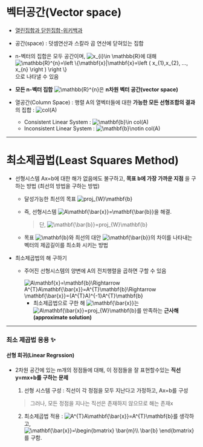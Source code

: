 # 벡터공간(Vector space)

+ [열린집합과 닫힌집합-위키백과](https://ko.wikipedia.org/wiki/%EC%97%B4%EB%A6%B0%EC%A7%91%ED%95%A9)
+ 공간(space) : 덧셈연산과 스칼라 곱 연산에 닫혀있는 집합
+ n-벡터의 집합은 모두 공간이며, <img src="https://latex.codecogs.com/gif.latex?x_{i}\in&space;\mathbb{R}" title="x_{i}\in \mathbb{R}" />에 대해 <img src="https://latex.codecogs.com/gif.latex?\mathbb{R}^{n}=\left&space;\{\mathbf{x}|\mathbf{x}=\left&space;(&space;x_{1},x_{2},&space;...,&space;x_{n}&space;\right&space;)&space;\right&space;\}" title="\mathbb{R}^{n}=\left \{\mathbf{x}|\mathbf{x}=\left ( x_{1},x_{2}, ..., x_{n} \right ) \right \}" />으로 나타낼 수 있음   
+ **모든 n-벡터 집합** <img src="https://latex.codecogs.com/gif.latex?\mathbb{R}^{n}" title="\mathbb{R}^{n}" />은 **n차원 벡터 공간(vector space)** 

+ 열공간(Column Space) : 행렬 A의 열벡터들에 대한 **가능한 모든 선형조합의 결과** 의 집합 : <img src="https://latex.codecogs.com/gif.latex?col(A)" title="col(A)" />   
  + Consistent Linear System : <img src="https://latex.codecogs.com/gif.latex?\mathbf{b}\in&space;col(A)" title="\mathbf{b}\in col(A)" />   
  + Inconsistent Linear System : <img src="https://latex.codecogs.com/gif.latex?\mathbf{b}\notin&space;col(A)" title="\mathbf{b}\notin col(A)" />   
  
- - - - - - - - - - - - - - -
# 최소제곱법(Least Squares Method)
+ 선형시스템 Ax=b에 대한 해가 없음에도 불구하고, **목표 b에 가장 가까운 지점** 을 구하는 방법 (최선의 방법을 구하는 방법)
   + 달성가능한 최선의 목표 <img src="https://latex.codecogs.com/gif.latex?proj_{W}\mathbf{b}" title="proj_{W}\mathbf{b}" />
   + 즉, 선형시스템 <img src="https://latex.codecogs.com/gif.latex?A\mathbf{\bar{x}}=\mathbf{\bar{b}}" title="A\mathbf{\bar{x}}=\mathbf{\bar{b}}" />을 해결.   
   
      > 단, <img src="https://latex.codecogs.com/gif.latex?\mathbf{\bar{b}}=proj_{W}\mathbf{b}" title="\mathbf{\bar{b}}=proj_{W}\mathbf{b}" />   
      
   + 목표 <img src="https://latex.codecogs.com/gif.latex?\mathbf{b}" title="\mathbf{b}" />와 최선의 대안 <img src="https://latex.codecogs.com/gif.latex?\mathbf{\bar{b}}" title="\mathbf{\bar{b}}" />의 차이를 나타내는 벡터의 제곱길이를 최소화 시키는 방법 
   
+ 최소제곱법의 해 구하기
   + 주어진 선형시스템의 양변에 A의 전치행렬을 곱하면 구할 수 있음   
   
      <img src="https://latex.codecogs.com/gif.latex?A\mathbf{x}=\mathbf{b}\Rightarrow&space;A^{T}A\mathbf{\bar{x}}=A^{T}\mathbf{b}\Rightarrow&space;\mathbf{\bar{x}}=(A^{T}A)^{-1}A^{T}\mathbf{b}" title="A\mathbf{x}=\mathbf{b}\Rightarrow A^{T}A\mathbf{\bar{x}}=A^{T}\mathbf{b}\Rightarrow \mathbf{\bar{x}}=(A^{T}A)^{-1}A^{T}\mathbf{b}" />   
      
      + 최소제곱법으로 구한 해 <img src="https://latex.codecogs.com/gif.latex?\mathbf{\bar{x}}" title="\mathbf{\bar{x}}" />는 <img src="https://latex.codecogs.com/gif.latex?A\mathbf{\bar{x}}=proj_{W}\mathbf{b}" title="A\mathbf{\bar{x}}=proj_{W}\mathbf{b}" />를 만족하는 **근사해(approximate solution)**    
      
     
- - - - - - - - - - - - - -
### 최소 제곱법 응용 ✨

#### 선형 회귀(Linear Regrssion) 
+ 2차원 공간에 있는 m개의 정점들에 대해, 이 정점들을 잘 표현할수있는 **직선 y=mx+b를 구하는 문제** 
   1. 선형 시스템 구성 : 직선이 각 정점을 모두 지난다고 가정하고, Ax=b를 구성
     > 그러나, 모든 정점을 지나는 직선은 존재하지 않으므로 해는 존재x   
     
   2. 최소제곱법 적용 : <img src="https://latex.codecogs.com/gif.latex?A^{T}A\mathbf{\bar{x}}=A^{T}\mathbf{b}" title="A^{T}A\mathbf{\bar{x}}=A^{T}\mathbf{b}" />를 생각하고, <img src="https://latex.codecogs.com/gif.latex?\mathbf{\bar{x}}=\begin{bmatrix}&space;\bar{m}\\&space;\bar{b}&space;\end{bmatrix}" title="\mathbf{\bar{x}}=\begin{bmatrix} \bar{m}\\ \bar{b} \end{bmatrix}" />를 구함.   
   
